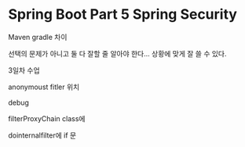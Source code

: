 # Spring Boot Part 5 Spring Security

Maven gradle 차이

선택의 문제가 아니고 둘 다 잘할 줄 알아야 한다...
상황에 맞게 잘 쓸 수 있다.

3일차 수업

anonymoust fitler 위치

debug 

filterProxyChain class에 

dointernalfilter에 if 문

